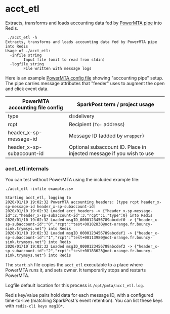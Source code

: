 # acct_etl
Extracts, transforms and loads accounting data fed by [PowerMTA pipe](https://download.port25.com/files/UsersGuide.html#examples) into Redis.

```
 ./acct_etl -h
Extracts, transforms and loads accounting data fed by PowerMTA pipe into Redis
Usage of ./acct_etl:
  -infile string
        Input file (omit to read from stdin)
  -logfile string
        File written with message logs
```

Here is an example [PowerMTA config file](../../etc/pmta/config.example) showing "accounting pipe" setup. The pipe carries message attributes that "feeder" uses to augment the open and click event data.

|PowerMTA accounting file config|SparkPost term / project usage|
|--|--|
|type|d=delivery|
|rcpt|Recipient (`To:` address)|
|header_x-sp-message-id|Message ID (added by `wrapper`)|
|header_x-sp-subaccount-id|Optional subaccount ID. Place in injected message if you wish to use|

### acct_etl internals
You can test without PowerMTA using the included example file:
```
./acct_etl -infile example.csv
```

```log
Starting acct_etl, logging to
2020/01/10 19:02:32 PowerMTA accounting headers: [type rcpt header_x-sp-message-id header_x-sp-subaccount-id]
2020/01/10 19:02:32 Loaded acct_headers -> {"header_x-sp-message-id":2,"header_x-sp-subaccount-id":3,"rcpt":1,"type":0} into Redis
2020/01/10 19:02:32 Loaded msgID_0000123456789abcdef0 -> {"header_x-sp-subaccount-id":"0","rcpt":"test+00102830@not-orange.fr.bouncy-sink.trymsys.net"} into Redis
2020/01/10 19:02:32 Loaded msgID_0000123456789abcdef1 -> {"header_x-sp-subaccount-id":"1","rcpt":"test+00113980@not-orange.fr.bouncy-sink.trymsys.net"} into Redis
2020/01/10 19:02:32 Loaded msgID_0000123456789abcdef2 -> {"header_x-sp-subaccount-id":"2","rcpt":"test+00183623@not-orange.fr.bouncy-sink.trymsys.net"} into Redis
```

The `start.sh` file copies the `acct_etl` executable to a place where PowerMTA runs it, and sets owner. It temporarily stops and restarts PowerMTA.

Logfile default location for this process is `/opt/pmta/acct_etl.log`.

Redis key/value pairs hold data for each message ID, with a configured time-to-live (matching SparkPost's event retention).
You can list these keys with `redis-cli keys msgID*`.
